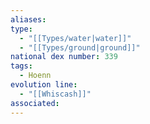 ```yaml
---
aliases: 
type:
  - "[[Types/water|water]]"
  - "[[Types/ground|ground]]"
national dex number: 339
tags:
  - Hoenn
evolution line:
  - "[[Whiscash]]"
associated:
---
```

